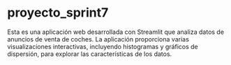 # proyecto_sprint7

Esta es una aplicación web desarrollada con Streamlit que analiza datos de anuncios de venta de coches. La aplicación proporciona varias visualizaciones interactivas, incluyendo histogramas y gráficos de dispersión, para explorar las características de los datos.